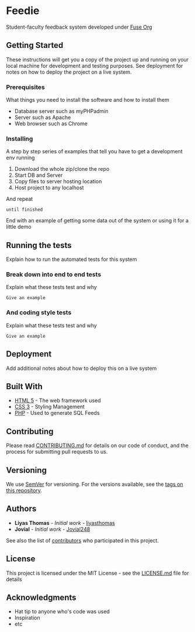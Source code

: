 # Feedie

Student-faculty feedback system developed under [Fuse Org](https://fuse-org.firebaseapp.com)

## Getting Started

These instructions will get you a copy of the project up and running on your local machine for development and testing purposes. See deployment for notes on how to deploy the project on a live system.

### Prerequisites

What things you need to install the software and how to install them

* Database server such as myPHPadmin
* Server such as Apache
* Web browser such as Chrome

### Installing

A step by step series of examples that tell you have to get a development env running

1. Download the whole zip/clone the repo
2. Start DB and Server
3. Copy files to server hosting location
4. Host project to any localhost

And repeat

```
until finished
```

End with an example of getting some data out of the system or using it for a little demo

## Running the tests

Explain how to run the automated tests for this system

### Break down into end to end tests

Explain what these tests test and why

```
Give an example
```

### And coding style tests

Explain what these tests test and why

```
Give an example
```

## Deployment

Add additional notes about how to deploy this on a live system

## Built With

* [HTML 5]() - The web framework used
* [CSS 3]() - Styling Management
* [PHP]() - Used to generate SQL Feeds

## Contributing

Please read [CONTRIBUTING.md](https://github.com/FuseOrg/Feedie/blob/master/CONTRIBUTING.md) for details on our code of conduct, and the process for submitting pull requests to us.

## Versioning

We use [SemVer](http://semver.org/) for versioning. For the versions available, see the [tags on this repository](https://github.com/your/project/tags). 

## Authors

* **Liyas Thomas** - *Initial work* - [liyasthomas](https://github.com/liyasthomas)
* **Jovial** - *Initial work* - [Jovial248](https://github.com/Jovial248)

See also the list of [contributors](https://github.com/FuseOrg/Feedie/graphs/contributorss) who participated in this project.

## License

This project is licensed under the MIT License - see the [LICENSE.md](LICENSE.md) file for details

## Acknowledgments

* Hat tip to anyone who's code was used
* Inspiration
* etc


